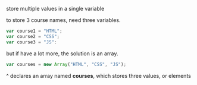 store multiple values in a single variable

to store 3 course names, need three variables.

```jsx
var course1 = "HTML";
var course2 = "CSS";
var course3 = "JS":
```

but if have a lot more, the solution is an array.

```jsx
var courses = new Array("HTML", "CSS", "JS");
```

^ declares an array named **courses**, which stores three values, or elements